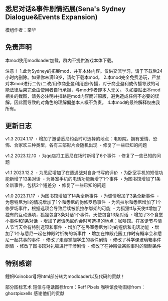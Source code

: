 ## 悉尼对话&事件剧情拓展(Sena's Sydney Dialogue&Events Expansion)
模组作者：棠华

## 免责声明
本mod使用modloader加载，群内不提供游戏本体下载。

注意！
1.此为Sydney的拓展mod，并非本体内容。仅供交流学习，请于下载后24小时内删除。如果你未满18岁，请勿下载本mod。
2.本mod完全免费游玩，严禁对本mod进行二传/二改/用作商业盈利用途/传播，对于商业盈利或传播导致的可能法律后果完全由使用者自行承担，与mod作者即本人无关。
3.如要贴出本mod相关的截图，请务必注明并指路是mod内容而非原版，避免造成任何不必要的误解。因此而导致的对角色的理解偏差本人概不负责。
4.本mod的最终解释权由我所有。

## 更新日志

v1.3 2024.1.17
・增加了邀请悉尼约会时可选择的地点：电影院。拥有爱情、恐怖、合家欢三种类型，各有三部影片会随机出现
・修复了一些已知的问题

v1.2 2023.12.10
・为qq店打工悉尼在场时新增了6个事件
・修复了一些已知的问题

v1.1 2023.12.2
・为悉尼增加了在遭遇战对自身书写的评价
・为卧室手机的短信功能新增了13条对话
・为卧室手机的电话功能新增了1个事件
・为图书馆增加了1条全新事件，包括2个短差分
・修复了一些已知的问题

v1.0 2023.11.17
・为图书馆增加了14条全新事件
・为调情增加了3条全新事件
・为惠特尼为li的情况增加了1个和悉尼的伪修罗场事件
・为凯拉尔和悉尼增加了1个修罗场事件，根据选项会导致后续被凯拉尔绑架的可能
・为狐狸tf与天使tf增加了独有的互动选项，狐狸包含3条对话1个事件，天使包含13条对话
・增加了3个食堂小事件和1条对话
・增加了邀请悉尼约会时可选择的地点：咖啡馆。在圣诞节与情人节当天会有特别选项和事件
・增加了在卧室悉尼为li时的短信和电话功能
・增加了1个与悉尼一起在神殿时祈祷的新事件
・增加在神殿花园工作时有概率会和悉尼一起共事的事件
・修改了走廊掌掴学生的事件剧情
・修改了科学课玻璃箱事件剧情
・修改了图书馆对礼顿进行干涉剧情
・修改了在神殿做某些事时的限制条件

## 特别感谢
鲤帜Koinobori🎏将html部分转为modloader以及代码的贡献！

部分图标艺术
短信与电话图标from：Reff Pixels
咖啡馆食物图标from：ghostpixxells
感谢他们的贡献